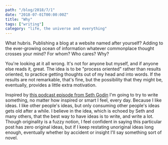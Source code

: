```yaml
---
path: "/blog/2018/7/1"
date: "2018-07-01T00:00:00Z"
title: "Why"
tags: ["writing"]
category: "life, the universe and everything"
---
```


What hubris. Publishing a blog at a website named after yourself? Adding to the ever-growing ocean of information whatever commonplace thought crosses your mind? For whom? Who cares? Why?

You're looking at it all wrong. It's not for anyone but myself, and if anyone else reads it, great. The idea is to be "process oriented" rather than results oriented, to practice getting thoughts out of my head and into words. If the results are not remarkable, that's fine, but the possibility that they might be, eventually, provides a little extra motivation.

Inspired by [this podcast episode from Seth Godin](https://www.akimbo.me/blog/season-2-episode-1-permission-and-seo-and-blogs) I'm going to try to write something, no matter how inspired or smart I feel, every day. Because I like ideas. I like other people's ideas, but only consuming other people's ideas gets old after a while. I believe in the idea, which is echoed by Seth and many others, that the best way to have ideas is to write, and write a lot. Though originality is a fuzzy notion, I feel confident in saying this particular post has zero original ideas, but if I keep restating unoriginal ideas long enough, eventually whether by accident or insight I'll say something sort of novel.
